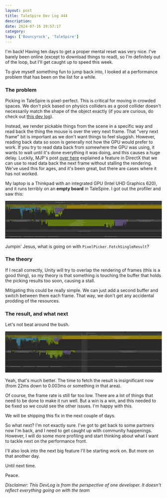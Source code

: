 ```yaml
---
layout: post
title: TaleSpire Dev Log 444
description:
date: 2024-07-16 19:57:17
category:
tags: ['Bouncyrock', 'TaleSpire']
---
```


I'm back! Having ten days to get a proper mental reset was very nice. I've barely been online (except to download things to read), so I'm definitely out of the loop, but I'll get caught up to speed this week.

To give myself something fun to jump back into, I looked at a performance problem that has been on the list for a while.

### The problem

Picking in TaleSpire is pixel-perfect. This is critical for moving in crowded spaces. We don't pick based on physics colliders as a good collider doesn't necessarily match the shape of the object exactly (if you are curious, do check out [this dev log](https://bouncyrock.com/news/articles/talespire-dev-log-254)).

Instead, we render pickable things from the scene in a specific way and read back the thing the mouse is over the very next frame. That "very next frame" bit is important as we don't want things to feel sluggish. However, reading back data so soon is generally not how the GPU would prefer to work. If you try to read data back from somewhere the GPU was using, it wants to wait until it's done everything it was doing, and this causes a huge delay. Luckily, MJP's post [over here](https://www.gamedev.net/forums/topic/691724-gpu-write-cpu-read/5354495/) explained a feature in DirectX that we can use to read data back the next frame without stalling the rendering.
We've used this for ages, and it's been great, but there are cases where it has not worked.

My laptop is a Thinkpad with an integrated GPU (Intel UHD Graphics 620), and it runs terribly on an **empty board** in TaleSpire. I got out the profiler and saw this:

![Profiler graph showing fetching of picking result taking 22ms](/assets/images/laptopPerfIssue0.png)

Jumpin' Jesus, what is going on with `PixelPicker.FetchSingleResult`?

### The theory

If I recall correctly, Unity will try to overlap the rendering of frames (this is a good thing), so my theory is that something is touching the buffer that holds the picking results too soon, causing a stall.

Mitigating this could be really simple. We can just add a second buffer and switch between them each frame. That way, we don't get any accidental prodding of the resources.

### The result, and what next

Let's not beat around the bush.

![Profiler graph showing the picking delay has now gone](/assets/images/laptopPerfIssue1.png)

Yeah, that's much better. The time to fetch the result is insignificant now (from 22ms down to 0.003ms or something in that area).

Of course, the frame rate is still far too low. There are a lot of things that need to be done to make it run well. But a win is a win, and this needed to be fixed so we could see the other issues. I'm happy with this.

We will be shipping this fix in the next couple of days.

So what next? I'm not exactly sure. I've got to get back to some partners now I'm back, and I need to get caught up with community happenings. However, I will do some more profiling and start thinking about what I want to tackle next on the performance front.

I'll also look into the next big feature I'll be starting work on. But more on that another day.

Until next time.

Peace.


*Disclaimer: This DevLog is from the perspective of one developer. It doesn't reflect everything going on with the team*

